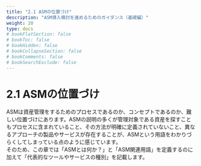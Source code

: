 ```yaml
---
title: "2.1 ASMの位置づけ"
description: "ASM導入検討を進めるためのガイダンス（基礎編）"
weight: 20
type: docs
# bookFlatSection: false
# bookToc: false
# bookHidden: false
# bookCollapseSection: false
# bookComments: false
# bookSearchExclude: false
---
```

# 2.1 ASMの位置づけ
ASMは資産管理をするためのプロセスであるのか、コンセプトであるのか、難しい位置づけにあります。ASMの説明の多くが管理対象である資産を探すこともプロセスに含まれていること、その方法が明確に定義されていないこと、異なるアプローチの製品やサービスが存在することが、ASMという用語をわかりづらくしてしまっている点のように感じています。  
そのため、この章では「ASMとは何か？」と「ASM関連用語」を定義するのに加えて「代表的なツールやサービスの種別」を記載します。  